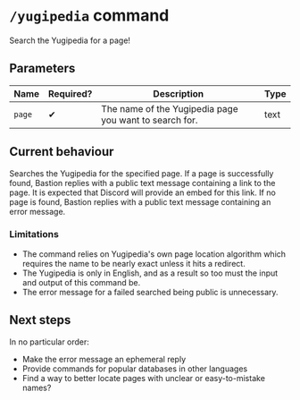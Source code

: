 # `/yugipedia` command

Search the Yugipedia for a page!

## Parameters

Name | Required? | Description | Type
--- | --- | --- | ---
`page` | ✔ | The name of the Yugipedia page you want to search for. | text

## Current behaviour

Searches the Yugipedia for the specified page. If a page is successfully found, Bastion replies with a public text message containing a link to the page. It is expected that Discord will provide an embed for this link. If no page is found, Bastion replies with a public text message containing an error message.

### Limitations

- The command relies on Yugipedia's own page location algorithm which requires the name to be nearly exact unless it hits a redirect. 
- The Yugipedia is only in English, and as a result so too must the input and output of this command be. 
- The error message for a failed searched being public is unnecessary.

## Next steps

In no particular order:

- Make the error message an ephemeral reply
- Provide commands for popular databases in other languages
- Find a way to better locate pages with unclear or easy-to-mistake names?
